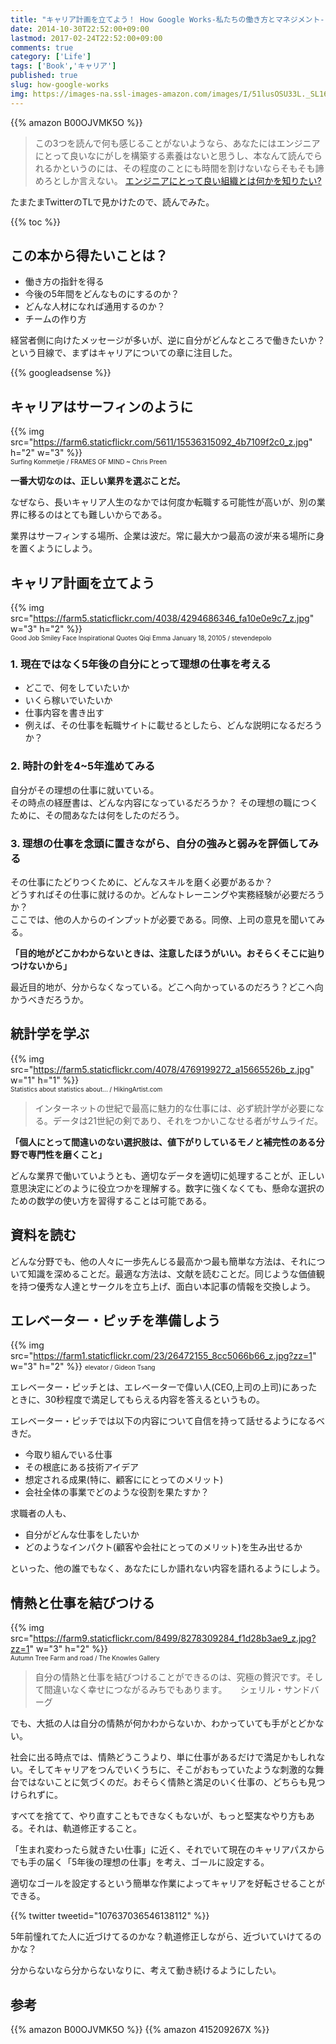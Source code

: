 ```yaml
---
title: "キャリア計画を立てよう！ How Google Works-私たちの働き方とマネジメント-"
date: 2014-10-30T22:52:00+09:00
lastmod: 2017-02-24T22:52:00+09:00
comments: true
category: ['Life']
tags: ['Book','キャリア']
published: true
slug: how-google-works
img: https://images-na.ssl-images-amazon.com/images/I/51lusOSU33L._SL160_.jpg
---
```



{{% amazon B00OJVMK5O %}}


> この3つを読んで何も感じることがないようなら、あなたにはエンジニアにとって良いなにがしを構築する素養はないと思うし、本なんて読んでられるかというのには、その程度のことにも時間を割けないならそもそも諦めろとしか言えない。
> <a href="http://d.hatena.ne.jp/naoya/20141018" target="_blank">エンジニアにとって良い組織とは何かを知りたい?</a>

たまたまTwitterのTLで見かけたので、読んでみた。


{{% toc %}}


## この本から得たいことは？

- 働き方の指針を得る
- 今後の5年間をどんなものにするのか？
- どんな人材になれば通用するのか？
- チームの作り方


経営者側に向けたメッセージが多いが、逆に自分がどんなところで働きたいか？という目線で、まずはキャリアについての章に注目した。





{{% googleadsense %}}

## キャリアはサーフィンのように


{{% img src="https://farm6.staticflickr.com/5611/15536315092_4b7109f2c0_z.jpg" h="2" w="3" %}}  
<span style="font-size:10px;">Surfing Kommetjie / FRAMES OF MIND ~ Chris Preen</span>


**一番大切なのは、正しい業界を選ぶことだ。**

なぜなら、長いキャリア人生のなかでは何度か転職する可能性が高いが、別の業界に移るのはとても難しいからである。

業界はサーフィンする場所、企業は波だ。常に最大かつ最高の波が来る場所に身を置くようにしよう。



## キャリア計画を立てよう

{{% img src="https://farm5.staticflickr.com/4038/4294686346_fa10e0e9c7_z.jpg" w="3" h="2" %}}  
<span style="font-size:10px;">Good Job Smiley Face Inspirational Quotes Qiqi Emma January 18, 20105 / stevendepolo</span>



### 1. 現在ではなく5年後の自分にとって理想の仕事を考える

- どこで、何をしていたいか
- いくら稼いでいたいか
- 仕事内容を書き出す
- 例えば、その仕事を転職サイトに載せるとしたら、どんな説明になるだろうか？

### 2. 時計の針を4~5年進めてみる

自分がその理想の仕事に就いている。  
その時点の経歴書は、どんな内容になっているだろうか？
その理想の職につくために、その間あなたは何をしたのだろう。

### 3. 理想の仕事を念頭に置きながら、自分の強みと弱みを評価してみる

その仕事にたどりつくために、どんなスキルを磨く必要があるか？  
どうすればその仕事に就けるのか。どんなトレーニングや実務経験が必要だろうか？  
ここでは、他の人からのインプットが必要である。同僚、上司の意見を聞いてみる。


**「目的地がどこかわからないときは、注意したほうがいい。おそらくそこに辿りつけないから」**

最近目的地が、分からなくなっている。どこへ向かっているのだろう？どこへ向かうべきだろうか。



## 統計学を学ぶ

{{% img src="https://farm5.staticflickr.com/4078/4769199272_a15665526b_z.jpg" w="1" h="1" %}}  
<span style="font-size:10px;">Statistics about statistics about... / HikingArtist.com</span>

> インターネットの世紀で最高に魅力的な仕事には、必ず統計学が必要になる。データは21世紀の剣であり、それをつかいこなせる者がサムライだ。

**「個人にとって間違いのない選択肢は、値下がりしているモノと補完性のある分野で専門性を磨くこと」**


どんな業界で働いていようとも、適切なデータを適切に処理することが、正しい意思決定にどのように役立つかを理解する。数字に強くなくても、懸命な選択のための数学の使い方を習得することは可能である。


## 資料を読む

どんな分野でも、他の人々に一歩先んじる最高かつ最も簡単な方法は、それについて知識を深めることだ。最適な方法は、文献を読むことだ。同じような価値観を持つ優秀な人達とサークルを立ち上げ、面白い本記事の情報を交換しよう。


## エレベーター・ピッチを準備しよう

{{% img src="https://farm1.staticflickr.com/23/26472155_8cc5066b66_z.jpg?zz=1" w="3" h="2" %}}
<span style="font-size:10px;">elevator / Gideon Tsang</span>


エレベーター・ピッチとは、エレベーターで偉い人(CEO,上司の上司)にあったときに、30秒程度で満足してもらえる内容を答えるというもの。

エレベーター・ピッチでは以下の内容について自信を持って話せるようになるべきだ。

- 今取り組んでいる仕事
- その根底にある技術アイデア
- 想定される成果(特に、顧客ににとってのメリット)
- 会社全体の事業でどのような役割を果たすか？


求職者の人も、

- 自分がどんな仕事をしたいか
- どのようなインパクト(顧客や会社にとってのメリット)を生み出せるか

といった、他の誰でもなく、あなたにしか語れない内容を語れるようにしよう。


## 情熱と仕事を結びつける

{{% img src="https://farm9.staticflickr.com/8499/8278309284_f1d28b3ae9_z.jpg?zz=1" w="3" h="2" %}}  
<span style="font-size:10px;">Autumn Tree Farm and road / The Knowles Gallery</span>

> 自分の情熱と仕事を結びつけることができるのは、究極の贅沢です。そして間違いなく幸せにつながるみちでもあります。　　シェリル・サンドバーグ


でも、大抵の人は自分の情熱が何かわからないか、わかっていても手がとどかない。

社会に出る時点では、情熱どうこうより、単に仕事があるだけで満足かもしれない。そしてキャリアをつんでいくうちに、そこがおもっていたような刺激的な舞台ではないことに気づくのだ。おそらく情熱と満足のいく仕事の、どちらも見つけられずに。


すべてを捨てて、やり直すこともできなくもないが、もっと堅実なやり方もある。それは、軌道修正すること。

「生まれ変わったら就きたい仕事」に近く、それでいて現在のキャリアパスからでも手の届く「5年後の理想の仕事」を考え、ゴールに設定する。

適切なゴールを設定するという簡単な作業によってキャリアを好転させることができる。



{{% twitter tweetid="107637036546138112" %}}


5年前憧れてた人に近づけてるのかな？軌道修正しながら、近づいていけてるのかな？

分からないなら分からないなりに、考えて動き続けるようにしたい。


## 参考

{{% amazon B00OJVMK5O %}}
{{% amazon 415209267X %}}

